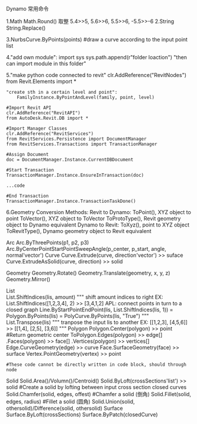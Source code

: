 Dynamo 常用命令

1.Math
	Math.Round() 取整
	5.4>>5, 5.6>>6, 5.5>>6, -5.5>>-6
2.String
	String.Replace()

3.NurbsCurve.ByPoints(points) #draw a curve according to the input point list

4."add own module":
	import sys
	sys.path.append(r"folder loaction")
	"then can import module in this folder"

5."make python code connected to revit"
	clr.AddReference("RevitNodes")
	from Revit.Elements import  *

	"create sth in a certain level and point":
		FamilyInstance.ByPointAndLevel(family, point, level)

	#Import Revit API
	clr.AddReference("RevitAPI")
	from AutoDesk.Revit.DB import *

	#Import Manager Classes
	clr.AddReference("RevitServices")
	from RevitServices.Persistence import DocumentManager
	from RevitServices.Transactions import TransactionManager

	#Assign Document
	doc = DocumentManager.Instance.CurrentDBDocument

	#Start Transaction
	TransactionManager.Instance.EnsureInTransaction(doc)

	...code

	#End Transaction
	TransactionManager.Instance.TransactionTaskDone()

6.Geometry Conversion Methods:
	Revit to Dynamo:
		ToPoint(), XYZ object to point
		ToVector(), XYZ object to ToVector
		ToProtoType(), Revit geometry object to Dynamo equivalent
	Dynamo to Revit:
		ToXyz(), point to XYZ object
		ToRevitType(), Dynamo geometry object to Revit equivalent


Arc 
	Arc.ByThreePoints(p1, p2, p3)
	Arc.ByCenterPointStartPointSweepAngle(p_center, p_start, angle, normal'vector')
Curve
	Curve.Extrude(curve, direction'vector') >> suface
	Curve.ExtrudeAsSolid(curve, direction) >> solid

Geometry
	Geometry.Rotate()
	Geometry.Translate(geometry, x, y, z)
	Geometry.Mirror()

List	
	List.ShiftIndices(lis, amount) 
		"""
		shift amount indices to right
		EX: List.ShiftIndices([1,2,3,4], 2) >> [3,4,1,2]
		APL: connect points in turn to a closed graph
			Line.ByStartPointEndPoint(lis, List.ShiftIndices(lis, 1))
			= Polygon.ByPoints(lis)
			= PolyCurve.ByPoints(lis, "True")
		"""
	List.Transpose(lis)
		"""
		tranpose the input lis to another
		EX: [[1,2,3], [4,5,6]] >> [[1,4], [2,5], [3,6]]
		"""
Polygon
	Polygon.Center(polygon) >> point #Return geometric center 
	ToPolygon.Edges(polygon) >> edge[] 
		     .Faces(polygon) >> face[] 
		     .Vertices(polygon) >> vertices[]
		     Edge.CurveGeometry(edge) >> curve
		     Face.SurfaceGeometry(face) >> surface
		     Vertex.PointGeometry(vertex) >> point

	#These code cannot be directly written in code block, should through node
 
Solid
	Solid.Area()/Volumn()/Centroid()
	Solid.ByLoft(crossSections'list') >> solid #Create a solid by lofting between input cross section closed curves
	Solid.Chamfer(solid, edges, offest) #Chamfer a solid (倒角)
	Solid.Fillet(solid, edges, radius) #Fillet a solid (圆角)
	Solid.Union(solid, othersolid)/Difference(solid, othersolid)
Surface
	Surface.ByLoft(crossSections)
	Surface.ByPatch(closedCurve)





